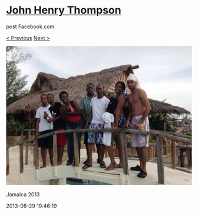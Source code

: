 # [John Henry Thompson](../README.md)
post Facebook.com

[< Previous](2013-08-29-29.md) [Next >](2013-08-29-31.md)

[![](../media/2013-08-29/Jamaica-2041.jpg)](../README.md)

Jamaica 2013

2013-08-29 19:46:19